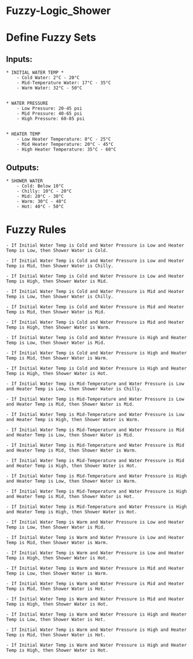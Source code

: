 # Fuzzy-Logic_Shower

# Define Fuzzy Sets

## Inputs:

    * INITIAL WATER TEMP *
        - Cold Water: 2°C - 20°C
        - Mid-Temperature Water: 17°C - 35°C
        - Warm Water: 32°C - 50°C


    * WATER PRESSURE
        - Low Pressure: 20-45 psi
        - Mid Pressure: 40-65 psi
        - High Pressure: 60-85 psi


    * HEATER TEMP
        - Low Heater Temperature: 0°C - 25°C
        - Mid Heater Temperature: 20°C - 45°C
        - High Heater Temperature: 35°C - 60°C

## Outputs:

    * SHOWER WATER
        - Cold: Below 10°C
        - Chilly: 10°C - 20°C
        - Mid: 20°C - 30°C
        - Warm: 30°C - 40°C
        - Hot: 40°C - 50°C

# Fuzzy Rules

    - If Initial Water Temp is Cold and Water Pressure is Low and Heater Temp is Low, then Shower Water is Cold.

    - If Initial Water Temp is Cold and Water Pressure is Low and Heater Temp is Mid, then Shower Water is Chilly.

    - If Initial Water Temp is Cold and Water Pressure is Low and Heater Temp is High, then Shower Water is Mid.

    - If Initial Water Temp is Cold and Water Pressure is Mid and Heater Temp is Low, then Shower Water is Chilly.

    - If Initial Water Temp is Cold and Water Pressure is Mid and Heater Temp is Mid, then Shower Water is Mid.

    - If Initial Water Temp is Cold and Water Pressure is Mid and Heater Temp is High, then Shower Water is Warm.

    - If Initial Water Temp is Cold and Water Pressure is High and Heater Temp is Low, then Shower Water is Mid.

    - If Initial Water Temp is Cold and Water Pressure is High and Heater Temp is Mid, then Shower Water is Warm.

    - If Initial Water Temp is Cold and Water Pressure is High and Heater Temp is High, then Shower Water is Hot.

    - If Initial Water Temp is Mid-Temperature and Water Pressure is Low and Heater Temp is Low, then Shower Water is Chilly.

    - If Initial Water Temp is Mid-Temperature and Water Pressure is Low and Heater Temp is Mid, then Shower Water is Mid.

    - If Initial Water Temp is Mid-Temperature and Water Pressure is Low and Heater Temp is High, then Shower Water is Warm.

    - If Initial Water Temp is Mid-Temperature and Water Pressure is Mid and Heater Temp is Low, then Shower Water is Mid.

    - If Initial Water Temp is Mid-Temperature and Water Pressure is Mid and Heater Temp is Mid, then Shower Water is Warm.

    - If Initial Water Temp is Mid-Temperature and Water Pressure is Mid and Heater Temp is High, then Shower Water is Hot.

    - If Initial Water Temp is Mid-Temperature and Water Pressure is High and Heater Temp is Low, then Shower Water is Warm.

    - If Initial Water Temp is Mid-Temperature and Water Pressure is High and Heater Temp is Mid, then Shower Water is Hot.

    - If Initial Water Temp is Mid-Temperature and Water Pressure is High and Heater Temp is High, then Shower Water is Hot.

    - If Initial Water Temp is Warm and Water Pressure is Low and Heater Temp is Low, then Shower Water is Mid.

    - If Initial Water Temp is Warm and Water Pressure is Low and Heater Temp is Mid, then Shower Water is Warm.

    - If Initial Water Temp is Warm and Water Pressure is Low and Heater Temp is High, then Shower Water is Hot.

    - If Initial Water Temp is Warm and Water Pressure is Mid and Heater Temp is Low, then Shower Water is Warm.

    - If Initial Water Temp is Warm and Water Pressure is Mid and Heater Temp is Mid, then Shower Water is Hot.

    - If Initial Water Temp is Warm and Water Pressure is Mid and Heater Temp is High, then Shower Water is Hot.

    - If Initial Water Temp is Warm and Water Pressure is High and Heater Temp is Low, then Shower Water is Hot.

    - If Initial Water Temp is Warm and Water Pressure is High and Heater Temp is Mid, then Shower Water is Hot.

    - If Initial Water Temp is Warm and Water Pressure is High and Heater Temp is High, then Shower Water is Hot.